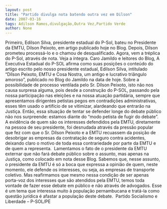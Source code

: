 ```yaml
---
layout: post
title: "Partido divulga nota batendo outra vez em Dilson"
date: 2007-03-16
tags: Adilson Ramos,divulgação,Outra Vez,Partido Verde
author: None
---
```

Primeiro, Edilson Silva, presidente estadual do P-Sol, bateu no Presidente da EMTU, Dilson Peixoto, em artigo publicado hoje no Blog. Depois, Dilson prometeu processá-lo e o chamou de desqualificado. Agora, vem&nbsp;a tréplica do P-Sol, através de nota. Veja a íntegra.
Caro Jamildo e leitores do Blog, 
A Executiva Estadual do P-SOL afirma como suas posições o conteúdo do artigo escrito pelo nosso presidente estadual, Edilson Silva, intitulado “Dílson Peixoto, EMTU e Cosa Nostra, um antigo e lucrativo triângulo amoroso”, publicado no Blog do Jamildo na data de hoje. 
Sobre a possibilidade de processo ventilada pelo Sr. Dílson Peixoto, isto não nos causa surpresa alguma, pois desde a construção do P-SOL, passando pela nossa participação nas eleições e na nossa atuação partidária, sempre que apresentamos dirigentes petistas pegos em contradições administrativas, esses têm usado o artifício de se vitimizar, alardeando que entrarão na Justiça. 
Então, essa situação de tentar se defender longe do debate público não nos surpreende: estamos diante do “modo petista de fugir do debate”.&nbsp; 
A evidência de quem são os interesses defendidos pela EMTU, diretamente na pessoa de seu presidente, foi desnudada através da pressão popular que fez com que o Sr. Dílson Peixoto e a EMTU recuassem da posição de desobrigar as empresas da contratação de seguro contra acidentes, deixando claro o motivo de toda essa contrariedade por parte da EMTU e de quem a representa.&nbsp; 
Lamentamos o fato de o presidente da EMTU externar que não fará debate público sobre o assunto, mas apenas na Justiça, como colocado em nota desse Blog. 
Sabemos que, nesse assunto, o presidente da EMTU é só a boca que expressa a opinião de quem, neste momento, ele defende os interesses, ou seja, as empresas de transporte coletivo. 
Mas reafirmamos que mesmo nessa condição de ser apenas porta-voz dos interesses que são atendidos pela EMTU, temos toda vontade de fazer esse debate em público e não através de advogados. Esse é um tema que interessa muito à população pernambucana e tratá-la como questão jurídica é afastar a população deste debate. 
&nbsp;Partido Socialismo e Liberdade – P-SOL/PE  